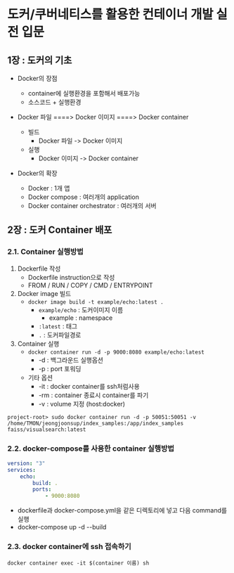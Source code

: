# 도커/쿠버네티스를 활용한 컨테이너 개발 실전 입문

## 1장 : 도커의 기초

* Docker의 장점
    * container에 실행환경을 포함해서 배포가능
    * 소스코드 + 실행환경

* Docker 파일 ====> Docker 이미지 ====> Docker container
    * 빌드
        * Docker 파일 -> Docker 이미지
    * 실행
        * Docker 이미지 -> Docker container

* Docker의 확장
    * Docker : 1개 앱
    * Docker compose : 여러개의 application
    * Docker container orchestrator : 여러개의 서버

## 2장 : 도커 Container 배포

### 2.1. Container 실행방법

1) Dockerfile 작성
    * Dockerfile instruction으로 작성
    * FROM / RUN / COPY / CMD / ENTRYPOINT
2) Docker image 빌드
    * ```docker image build -t example/echo:latest .```
        * ```example/echo``` : 도커이미지 이름
            * example : namespace
        * ```:latest``` : 태그
        * ```.``` : 도커파일경로
3) Container 실행
    * ```docker container run -d -p 9000:8080 example/echo:latest```
        * -d : 백그라운드 실행옵션
        * -p : port 포워딩
    * 기타 옵션
        * -it : docker container를 ssh처럼사용
        * -rm : container 종료시 container를 파기
        * -v : volume 지정 (host:docker)

```project-root> sudo docker container run -d -p 50051:50051 -v /home/TMON/jeongjoonsup/index_samples:/app/index_samples faiss/visualsearch:latest```

### 2.2. docker-compose를 사용한 container 실행방법

```yml
version: "3"
services:
    echo:
        build: .
        ports:
            - 9000:8080
```

* dockerfile과 docker-compose.yml을 같은 디렉토리에 넣고 다음 command를 실행
* docker-compose up -d --build

### 2.3. docker container에 ssh 접속하기

```docker container exec -it $(container 이름) sh```
